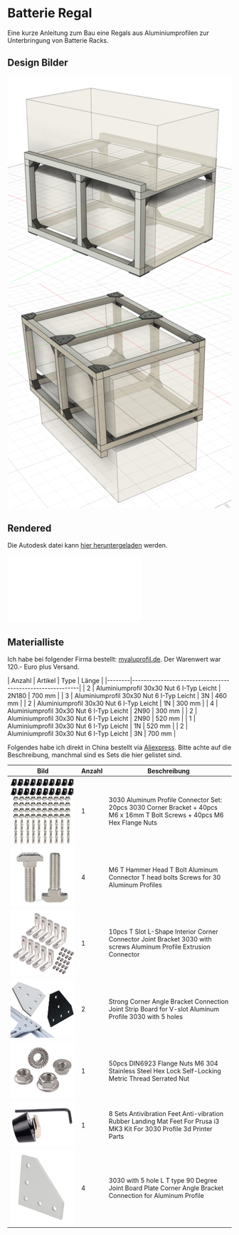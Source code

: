 # Batterie Regal

Eine kurze Anleitung zum Bau eine Regals aus Aluminiumprofilen zur Unterbringung von Batterie Racks.

## Design Bilder

![](./Aufbau_Frontal.png)
![](./Aufbau_von_unten.png)

## Rendered 

Die Autodesk datei kann [hier heruntergeladen][f3d] werden.

![](./BatteryRackV4.stl)

## Materialliste

Ich habe bei folgender Firma bestellt: [myaluprofil.de][myaluprofil]. Der Warenwert war 120.- Euro plus Versand.

| Anzahl | Artikel                                  | Type  | Länge  |
|--------|-----------------------------------------------------------|
| 2      | Aluminiumprofil 30x30 Nut 6 I-Typ Leicht | 2N180 | 700 mm |
| 3      | Aluminiumprofil 30x30 Nut 6 I-Typ Leicht | 3N    | 460 mm |
| 2      | Aluminiumprofil 30x30 Nut 6 I-Typ Leicht | 1N    | 300 mm |
| 4      | Aluminiumprofil 30x30 Nut 6 I-Typ Leicht | 2N90  | 300 mm |
| 2      | Aluminiumprofil 30x30 Nut 6 I-Typ Leicht | 2N90  | 520 mm |
| 1      | Aluminiumprofil 30x30 Nut 6 I-Typ Leicht | 1N    | 520 mm |
| 2      | Aluminiumprofil 30x30 Nut 6 I-Typ Leicht | 3N    | 700 mm |

Folgendes habe ich direkt in China bestellt via [Aliexpress][aliexpress]. Bitte achte auf die Beschreibung, manchmal sind es Sets die hier gelistet sind.

| Bild                                                                      | Anzahl | Beschreibung                                                                                                              |
|---------------------------------------------------------------------------|--------|---------------------------------------------------------------------------------------------------------------------------|
| ![Aluminum Profile Connector Set](./Produktbilder/connector_set.png)      | 1      | 3030 Aluminum Profile Connector Set: 20pcs 3030 Corner Bracket + 40pcs M6 x 16mm T Bolt Screws + 40pcs M6 Hex Flange Nuts |
| ![M6 T Hammer Head Bolt](./Produktbilder/t_hammer_head.png)               | 4      | M6 T Hammer Head T Bolt Aluminum Connector T head bolts Screws for 30 Aluminum Profiles                                   |
| ![T Slot L-Shape Corner Connector](./Produktbilder/l-shape_connector.png) | 1      | 10pcs T Slot L-Shape Interior Corner Connector Joint Bracket 3030 with screws Aluminum Profile Extrusion Connector        |
| ![Corner Angle Bracket Joint](./Produktbilder/corner_angle_bracket.png)   | 2      | Strong Corner Angle Bracket Connection Joint Strip Board for V-slot Aluminum Profile 3030 with 5 holes                    |
| ![Flange Nuts M6](./Produktbilder/m6_flange_nuts.png)                     | 1      | 50pcs DIN6923 Flange Nuts M6 304 Stainless Steel Hex Lock Self-Locking Metric Thread Serrated Nut                         |
| ![Antivibration Feet](./Produktbilder/antivibration_feet.png)             | 1      | 8 Sets Antivibration Feet Anti-vibration Rubber Landing Mat Feet For Prusa i3 MK3 Kit For 3030 Profile 3d Printer Parts   |
| ![90 Degree Joint Board](./Produktbilder/90_degree_joint.png)             | 4      | 3030 with 5 hole L T type 90 Degree Joint Board Plate Corner Angle Bracket Connection for Aluminum Profile                |

[myaluprofil]: https://www.myaluprofil.de
[aliexpress]: https://www.aliexpress.com
[f3d]: BatteryRackV4.f3d